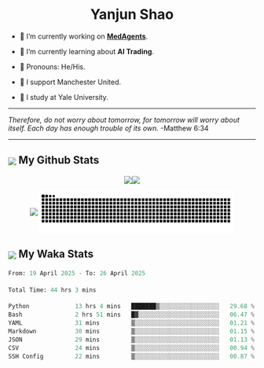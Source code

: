 

<h1 align="center">Yanjun Shao</h1>

- 🐒 I’m currently working on **[MedAgents](https://github.com/gersteinlab/MedAgents)**.

- 🦧 I’m currently learning about **AI Trading**.

- 🦍 Pronouns: He/His.

- 👹 I support Manchester United.

- 🐶 I study at Yale University.

---

<i> Therefore, do not worry about tomorrow, for tomorrow will worry about itself. Each day has enough trouble of its own. </i> -Matthew 6:34

---

<h2><img src="https://emojis.slackmojis.com/emojis/images/1579216111/7550/pikachu_wave.gif?1579216111" align="center" width="28" /> My Github Stats</h2>

<p align="center"><img align="center" src = "https://github-readme-stats.vercel.app/api?username=super-dainiu&show_icons=true&count_private=true&theme=tokyonight&hide=issues&line_height=30" width="400px"><img align="center" src = "https://github-readme-streak-stats.herokuapp.com/?user=super-dainiu&theme=tokyonight" width="400px"></p>

<p align="center"><img align="center" width="400px" src="https://github-readme-stats.vercel.app/api/top-langs/?username=super-dainiu&layout=compact&theme=tokyonight&hide=html,tex,jupyter%20notebook"><img align="center" width="400px" src="https://github.com/super-dainiu/super-dainiu/blob/output/github-contribution-grid-snake.svg"></p>

<h2><img src="https://emojis.slackmojis.com/emojis/images/1579216111/7550/pikachu_wave.gif?1579216111" align="center" width="28" /> My Waka Stats</h2>

<!--START_SECTION:waka-->

```python
From: 19 April 2025 - To: 26 April 2025

Total Time: 44 hrs 3 mins

Python             13 hrs 4 mins   ███████▒░░░░░░░░░░░░░░░░░   29.68 %
Bash               2 hrs 51 mins   █▓░░░░░░░░░░░░░░░░░░░░░░░   06.47 %
YAML               31 mins         ▒░░░░░░░░░░░░░░░░░░░░░░░░   01.21 %
Markdown           30 mins         ▒░░░░░░░░░░░░░░░░░░░░░░░░   01.15 %
JSON               29 mins         ▒░░░░░░░░░░░░░░░░░░░░░░░░   01.13 %
CSV                24 mins         ▒░░░░░░░░░░░░░░░░░░░░░░░░   00.94 %
SSH Config         22 mins         ▒░░░░░░░░░░░░░░░░░░░░░░░░   00.87 %
```

<!--END_SECTION:waka-->
